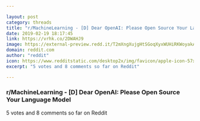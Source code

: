```yaml
---

layout: post
category: threads
title: "r/MachineLearning - [D] Dear OpenAI: Please Open Source Your Language Model"
date: 2019-02-19 18:17:45
link: https://vrhk.co/2DWAHJ9
image: https://external-preview.redd.it/T2mXngXujgHtSGoqXyxWUHiRKWoyakAn3vklzHiGFPU.jpg?auto=webp&s=fd8fe240c05fbee3fb42c7b99bafc5a695f76de4
domain: reddit.com
author: "reddit"
icon: https://www.redditstatic.com/desktop2x/img/favicon/apple-icon-57x57.png
excerpt: "5 votes and 8 comments so far on Reddit"

---
```


### r/MachineLearning - [D] Dear OpenAI: Please Open Source Your Language Model

5 votes and 8 comments so far on Reddit